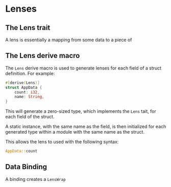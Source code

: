 # Lenses

## The Lens trait
A lens is essentially a mapping from some data to a piece of 

## The Lens derive macro 
The `Lens` derive macro is used to generate lenses for each field of a struct definition. For example:

```rust
#[derive(Lens)]
struct AppData {
    count: i32,
    name: String,
}
```

This will generate a zero-sized type, which implements the `Lens` tait, for each field of the struct. 

A static instance, with the same name as the field, is then initialized for each generated type within a module with the same name as the struct. 

This allows the lens to used with the following syntax:

```rust
AppData::count
```

## Data Binding
A binding creates a `LensWrap` 
